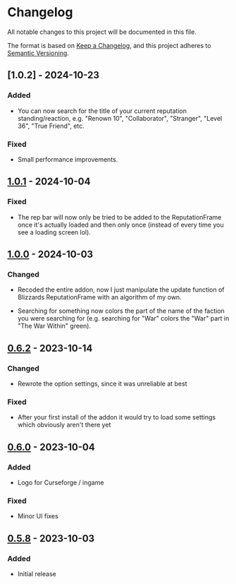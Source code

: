# Changelog

All notable changes to this project will be documented in this file.

The format is based on [Keep a Changelog],
and this project adheres to [Semantic Versioning].


## [1.0.2] - 2024-10-23

### Added

- You can now search for the title of your current reputation standing/reaction, e.g. "Renown 10", "Collaborator", "Stranger", "Level 36", "True Friend", etc.

### Fixed

- Small performance improvements.



## [1.0.1] - 2024-10-04

### Fixed

- The rep bar will now only be tried to be added to the ReputationFrame once it's actually loaded and then only once (instead of every time you see a loading screen lol).



## [1.0.0] - 2024-10-03

### Changed

- Recoded the entire addon, now I just manipulate the update function of Blizzards ReputationFrame with an algorithm of my own.

- Searching for something now colors the part of the name of the faction you were searching for (e.g. searching for "War" colors the "War" part in "The War Within" green).



## [0.6.2] - 2023-10-14

### Changed

- Rewrote the option settings, since it was unreliable at best

### Fixed

- After your first install of the addon it would try to load some settings which obviously aren't there yet



## [0.6.0] - 2023-10-04

### Added

- Logo for Curseforge / ingame

### Fixed

- Minor UI fixes



## [0.5.8] - 2023-10-03

### Added

- Initial release

<!-- Links -->
[keep a changelog]: https://keepachangelog.com/en/1.0.0/
[semantic versioning]: https://semver.org/spec/v2.0.0.html

<!-- Versions -->
[unreleased]: https://github.com/NintendoLink07/RepSearch/compare/v1.0.1...HEAD
[1.0.1]: https://github.com/NintendoLink07/RepSearch/releases/tag/1.0.1
[1.0.0]: https://github.com/NintendoLink07/RepSearch/releases/tag/1.0.0
[0.6.2]: https://github.com/NintendoLink07/RepSearch/releases/tag/0.6.2
[0.6.0]: https://github.com/NintendoLink07/RepSearch/releases/tag/0.6.0
[0.5.8]: https://github.com/NintendoLink07/RepSearch/releases/tag/0.5.8